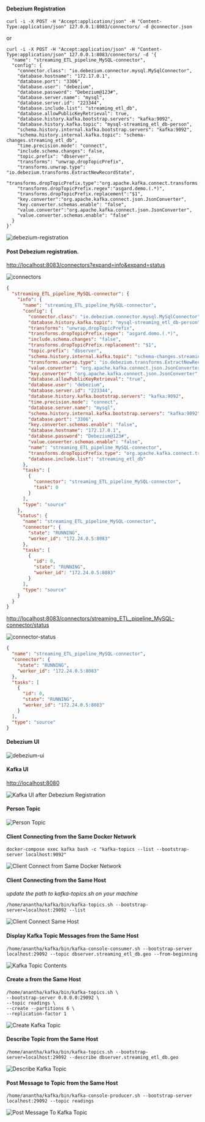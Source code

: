 #### Debezium Registration

~~~shell
curl -i -X POST -H "Accept:application/json" -H "Content-Type:application/json" 127.0.0.1:8083/connectors/ -d @connector.json
~~~

or

~~~shell
curl -i -X POST -H "Accept:application/json" -H "Content-Type:application/json" 127.0.0.1:8083/connectors/ -d '{
  "name": "streaming_ETL_pipeline_MySQL-connector",
  "config": {
    "connector.class": "io.debezium.connector.mysql.MySqlConnector",
    "database.hostname": "172.17.0.1",
    "database.port": "3306",
    "database.user": "debezium",
    "database.password": "Debezium@123#",
    "database.server.name": "mysql",
	"database.server.id": "223344",
    "database.include.list": "streaming_etl_db",
	"database.allowPublicKeyRetrieval": true,
	"database.history.kafka.bootstrap.servers": "kafka:9092",
	"database.history.kafka.topic": "mysql-streaming_etl_db-person",
	"schema.history.internal.kafka.bootstrap.servers": "kafka:9092",
    "schema.history.internal.kafka.topic": "schema-changes.streaming_etl_db",
	"time.precision.mode": "connect",
    "include.schema.changes": false,
	"topic.prefix": "dbserver",
    "transforms": "unwrap,dropTopicPrefix",
	"transforms.unwrap.type": "io.debezium.transforms.ExtractNewRecordState",
	"transforms.dropTopicPrefix.type":"org.apache.kafka.connect.transforms.RegexRouter",
	"transforms.dropTopicPrefix.regex":"asgard.demo.(.*)",
	"transforms.dropTopicPrefix.replacement":"$1",
	"key.converter":"org.apache.kafka.connect.json.JsonConverter",
	"key.converter.schemas.enable": "false",
	"value.converter":"org.apache.kafka.connect.json.JsonConverter",
	"value.converter.schemas.enable": "false"
  }
}'
~~~

![debezium-registration](images/01-debezium-registration.png)

#### Post Debezium registration.

[http://localhost:8083/connectors?expand=info&expand=status](http://localhost:8083/connectors?expand=info&expand=status)  

![connectors](images/02-debezium-connectors.png)

~~~json
{
  "streaming_ETL_pipeline_MySQL-connector": {
    "info": {
      "name": "streaming_ETL_pipeline_MySQL-connector",
      "config": {
        "connector.class": "io.debezium.connector.mysql.MySqlConnector",
        "database.history.kafka.topic": "mysql-streaming_etl_db-person",
        "transforms": "unwrap,dropTopicPrefix",
        "transforms.dropTopicPrefix.regex": "asgard.demo.(.*)",
        "include.schema.changes": "false",
        "transforms.dropTopicPrefix.replacement": "$1",
        "topic.prefix": "dbserver",
        "schema.history.internal.kafka.topic": "schema-changes.streaming_etl_db",
        "transforms.unwrap.type": "io.debezium.transforms.ExtractNewRecordState",
        "value.converter": "org.apache.kafka.connect.json.JsonConverter",
        "key.converter": "org.apache.kafka.connect.json.JsonConverter",
        "database.allowPublicKeyRetrieval": "true",
        "database.user": "debezium",
        "database.server.id": "223344",
        "database.history.kafka.bootstrap.servers": "kafka:9092",
        "time.precision.mode": "connect",
        "database.server.name": "mysql",
        "schema.history.internal.kafka.bootstrap.servers": "kafka:9092",
        "database.port": "3306",
        "key.converter.schemas.enable": "false",
        "database.hostname": "172.17.0.1",
        "database.password": "Debezium@123#",
        "value.converter.schemas.enable": "false",
        "name": "streaming_ETL_pipeline_MySQL-connector",
        "transforms.dropTopicPrefix.type": "org.apache.kafka.connect.transforms.RegexRouter",
        "database.include.list": "streaming_etl_db"
      },
      "tasks": [
        {
          "connector": "streaming_ETL_pipeline_MySQL-connector",
          "task": 0
        }
      ],
      "type": "source"
    },
    "status": {
      "name": "streaming_ETL_pipeline_MySQL-connector",
      "connector": {
        "state": "RUNNING",
        "worker_id": "172.24.0.5:8083"
      },
      "tasks": [
        {
          "id": 0,
          "state": "RUNNING",
          "worker_id": "172.24.0.5:8083"
        }
      ],
      "type": "source"
    }
  }
}
~~~

[http://localhost:8083/connectors/streaming_ETL_pipeline_MySQL-connector/status](http://localhost:8083/connectors/streaming_ETL_pipeline_MySQL-connector/status) 

![connector-status](images/03-debezium-connector-status.png)

~~~json
{
  "name": "streaming_ETL_pipeline_MySQL-connector",
  "connector": {
    "state": "RUNNING",
    "worker_id": "172.24.0.5:8083"
  },
  "tasks": [
    {
      "id": 0,
      "state": "RUNNING",
      "worker_id": "172.24.0.5:8083"
    }
  ],
  "type": "source"
}
~~~

#### Debezium UI

![debezium-ui](images/debezium_ui.png)

#### Kafka UI

[http://localhost:8080](http://localhost:8080)  

![Kafka UI after Debezium Registration](images/05-kafka-topics-after-registration.png)   

#### Person Topic

![Person Topic](images/06-kafka-topic-message.png)  


#### Client Connecting from the Same Docker Network

~~~shell
docker-compose exec kafka bash -c "kafka-topics --list --bootstrap-server localhost:9092"
~~~

![Client Connect from Same Docker Network](images/client_connect_same_docker_network.png) 

#### Client Connecting from the Same Host

*update the path to kafka-topics.sh on your machine*

~~~shell
/home/anantha/kafka/bin/kafka-topics.sh --bootstrap-server=localhost:29092 --list
~~~

![Client Connect Same Host](images/client_connect_same_host.png) 

#### Display Kafka Topic Messages from the Same Host

~~~shell
/home/anantha/kafka/bin/kafka-console-consumer.sh --bootstrap-server localhost:29092 --topic dbserver.streaming_etl_db.geo --from-beginning
~~~

![Kafka Topic Contents](images/kafka_topic_contents.png) 

#### Create a from the Same Host

~~~shell
/home/anantha/kafka/bin/kafka-topics.sh \
--bootstrap-server 0.0.0.0:29092 \
--topic readings \
--create --partitions 6 \
--replication-factor 1
~~~

![Create Kafka Topic](images/cretae_kafka_topic.png) 

#### Describe Topic from the Same Host

~~~shell
/home/anantha/kafka/bin/kafka-topics.sh --bootstrap-server=localhost:29092 --describe dbserver.streaming_etl_db.geo
~~~

![Describe Kafka Topic](images/describe_kafka_topic.png) 

#### Post Message to Topic from the Same Host

~~~shell
/home/anantha/kafka/bin/kafka-console-producer.sh --bootstrap-server localhost:29092 --topic readings
~~~

![Post Message To Kafka Topic](images/post_message_to_kafka_topic.png) 